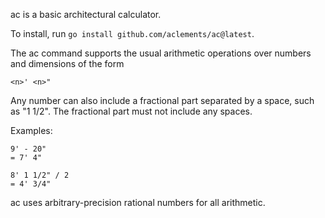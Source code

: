 ac is a basic architectural calculator.

To install, run `go install github.com/aclements/ac@latest`.

The ac command supports the usual arithmetic operations over numbers
and dimensions of the form

    <n>' <n>"

Any number can also include a fractional part separated by a space,
such as "1 1/2". The fractional part must not include any spaces.

Examples:

    9' - 20"
    = 7' 4"

    8' 1 1/2" / 2
    = 4' 3/4"

ac uses arbitrary-precision rational numbers for all arithmetic.